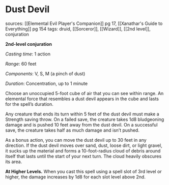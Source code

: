 # Dust Devil
sources: [[Elemental Evil Player's Companion]] pg 17, [[Xanathar's Guide to Everything]] pg 154
tags: druid, [[Sorceror]], [[Wizard]], [[2nd level]], conjuration

**2nd-level conjuration**

*Casting time*: 1 action

*Range*: 60 feet

*Components*: V, S, M (a pinch of dust)

*Duration*: Concentration, up to 1 minute

Choose an unoccupied 5-foot cube of air that you can see within range. An elemental force that resembles a dust devil appears in the cube and lasts for the spell’s duration.

Any creature that ends its turn within 5 feet of the dust devil must make a Strength saving throw. On a failed save, the creature takes 1d8 bludgeoning damage and is pushed 10 feet away from the dust devil. On a successful save, the creature takes half as much damage and isn’t pushed.

As a bonus action, you can move the dust devil up to 30 feet in any direction. If the dust devil moves over sand, dust, loose dirt, or light gravel, it sucks up the material and forms a 10-foot-radius cloud of debris around itself that lasts until the start of your next turn. The cloud heavily obscures its area.

**At Higher Levels.** When you cast this spell using a spell slot of 3rd level or higher, the damage increases by 1d8 for each slot level above 2nd.
